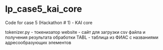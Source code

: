 # lp_case5_kai_core
Code for case 5 (Hackathon # 1) - KAI core

tokenizer.py - токенизатор
website - сайт для загрузки csv файла и получения результата обработки
TABL - таблица из  ФИАС с названиями адресообразующих элементов
